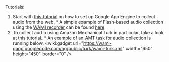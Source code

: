 Tutorials:
  1. Start with [this tutorial](http://code.google.com/p/wami-gapp/wiki/GoogleAppEngineTutorial) on how to set up Google App Engine to collect audio from the web.
    * A simple example of Flash-based audio collection using the [WAMI recorder](http://wami-recorder.googlecode.com) can be found [here](https://wami-recorder.appspot.com/client/index.html).
  1. To collect audio using Amazon Mechanical Turk in particular, take a look at [this tutorial](http://code.google.com/p/wami-gapp/wiki/AmazonMechanicalTurkTutorial).
    * An example of an AMT task for audio collection is running below.
&lt;wiki:gadget url="https://wami-gapp.googlecode.com/hg/public/turk/wami-turk.xml" width="650" height="450" border="0" /&gt;